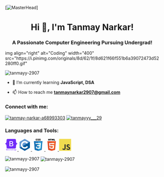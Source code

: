 [![MasterHead](https://www.digitalsolutionservices.com/img/services/web%20development.gif)]
<h1 align="center">Hi 👋, I'm Tanmay Narkar!</h1>
<h3 align="center">A Passionate Computer Engineering Pursuing Undergrad!</h3>
img align="right" alt="Coding" width="400" src="https://i.pinimg.com/originals/8d/62/1f/8d621f66f551b6a39072473d52280ff0.gif"

<p align="left"> <img src="https://komarev.com/ghpvc/?username=tanmayy-2907&label=Profile%20views&color=0e75b6&style=flat" alt="tanmayy-2907" /> </p>

- 🌱 I’m currently learning **JavaScript, DSA**

- 📫 How to reach me **tanmaynarkar2907@gmail.com**

<h3 align="left">Connect with me:</h3>
<p align="left">
<a href="https://linkedin.com/in/tanmay-narkar-a68993303" target="blank"><img align="center" src="https://raw.githubusercontent.com/rahuldkjain/github-profile-readme-generator/master/src/images/icons/Social/linked-in-alt.svg" alt="tanmay-narkar-a68993303" height="30" width="40" /></a>
<a href="https://instagram.com/tanmayyy___29" target="blank"><img align="center" src="https://raw.githubusercontent.com/rahuldkjain/github-profile-readme-generator/master/src/images/icons/Social/instagram.svg" alt="tanmayyy___29" height="30" width="40" /></a>
</p>

<h3 align="left">Languages and Tools:</h3>
<p align="left"> <a href="https://getbootstrap.com" target="_blank" rel="noreferrer"> <img src="https://raw.githubusercontent.com/devicons/devicon/master/icons/bootstrap/bootstrap-plain-wordmark.svg" alt="bootstrap" width="40" height="40"/> </a> <a href="https://www.cprogramming.com/" target="_blank" rel="noreferrer"> <img src="https://raw.githubusercontent.com/devicons/devicon/master/icons/c/c-original.svg" alt="c" width="40" height="40"/> </a> <a href="https://www.w3schools.com/css/" target="_blank" rel="noreferrer"> <img src="https://raw.githubusercontent.com/devicons/devicon/master/icons/css3/css3-original-wordmark.svg" alt="css3" width="40" height="40"/> </a> <a href="https://www.w3.org/html/" target="_blank" rel="noreferrer"> <img src="https://raw.githubusercontent.com/devicons/devicon/master/icons/html5/html5-original-wordmark.svg" alt="html5" width="40" height="40"/> </a> <a href="https://developer.mozilla.org/en-US/docs/Web/JavaScript" target="_blank" rel="noreferrer"> <img src="https://raw.githubusercontent.com/devicons/devicon/master/icons/javascript/javascript-original.svg" alt="javascript" width="40" height="40"/> </a> </p>

<p><img align="left" src="https://github-readme-stats.vercel.app/api/top-langs?username=tanmayy-2907&show_icons=true&locale=en&layout=compact" alt="tanmayy-2907" /></p>

<p>&nbsp;<img align="center" src="https://github-readme-stats.vercel.app/api?username=tanmayy-2907&show_icons=true&locale=en" alt="tanmayy-2907" /></p>

<p><img align="center" src="https://github-readme-streak-stats.herokuapp.com/?user=tanmayy-2907&" alt="tanmayy-2907" /></p>


<!---
tanmayy-2907/tanmayy-2907 is a ✨ special ✨ repository because its `README.md` (this file) appears on your GitHub profile.
You can click the Preview link to take a look at your changes.
--->

